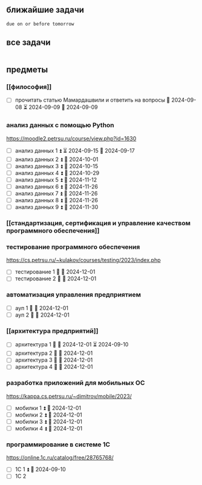 ## ближайшие задачи

```tasks
due on or before tomorrow
```

## все задачи

```tasks
```

## предметы

### [[философия]]

- [ ] прочитать статью Мамардашвили и ответить на вопросы 🛫 2024-09-08 ⏳ 2024-09-09 📅 2024-09-09

### анализ данных с помощью Python
https://moodle2.petrsu.ru/course/view.php?id=1630

- [ ] анализ данных 1 ⏫ ⏳ 2024-09-15 📅 2024-09-17
- [ ] анализ данных 2 ⏫ 📅 2024-10-01
- [ ] анализ данных 3 ⏫ 📅 2024-10-15
- [ ] анализ данных 4 ⏫ 📅 2024-10-29
- [ ] анализ данных 5 ⏫ 📅 2024-11-12
- [ ] анализ данных 6 ⏫ 📅 2024-11-26
- [ ] анализ данных 7 ⏫ 📅 2024-11-26
- [ ] анализ данных 8 ⏫ 📅 2024-11-26
- [ ] анализ данных 9 ⏫ 📅 2024-11-30

### [[стандартизация, сертификация и управление качеством программного обеспечения]]

### тестирование программного обеспечения
https://cs.petrsu.ru/~kulakov/courses/testing/2023/index.php

- [ ] тестирование 1 🔺 📅 2024-12-01
- [ ] тестирование 2 🔺 📅 2024-12-01

### автоматизация управления предприятием

- [ ] ауп 1 🔼 📅 2024-12-01
- [ ] ауп 2 🔼 📅 2024-12-01

### [[архитектура предприятий]]

- [ ] архитектура 1 🔼 📅 2024-12-01 ⏳ 2024-09-10
- [ ] архитектура 2 🔼 📅 2024-12-01
- [ ] архитектура 3 🔼 📅 2024-12-01
- [ ] архитектура 4 🔼 📅 2024-12-01

### разработка приложений для мобильных ОС
https://kappa.cs.petrsu.ru/~dimitrov/mobile/2023/

- [ ] мобилки 1 ⏫ 📅 2024-12-01
- [ ] мобилки 2 ⏫ 📅 2024-12-01
- [ ] мобилки 3 ⏫ 📅 2024-12-01
- [ ] мобилки 4 ⏫ 📅 2024-12-01

### программирование в системе 1С
https://online.1c.ru/catalog/free/28765768/

- [ ] 1С 1 ⏫ 📅 2024-09-10
- [ ] 1С 2